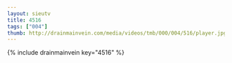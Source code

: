 ```yaml
--- 
layout: sieutv
title: 4516
tags: ["004"]
thumb: http://drainmainvein.com/media/videos/tmb/000/004/516/player.jpg
---
```

{% include drainmainvein key="4516" %} 
